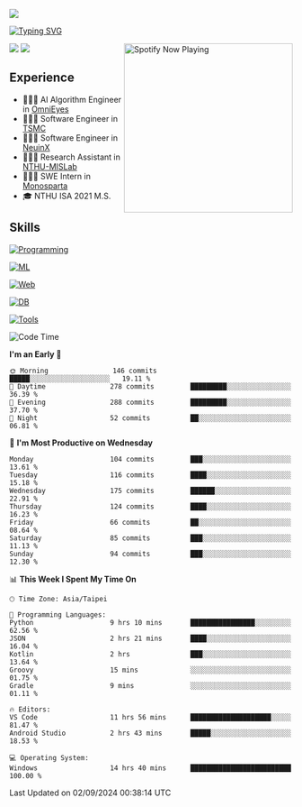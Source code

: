 ![](https://komarev.com/ghpvc/?username=peter0512lee&color=ff69b4)

[![Typing SVG](https://readme-typing-svg.herokuapp.com?color=F742BA&size=20&lines=Hi!+I'm+JYL)](https://git.io/typing-svg)

[<img src="https://spotify-now-playing.peter0512lee.vercel.app/api/spotify-playing" alt="Spotify Now Playing" width="300" align="right" />](https://open.spotify.com/user/21iyoswqgnkoe7peuesmqnhgy)

![](https://leetcard.jacoblin.cool/peter0512lee?theme=dark)
![](https://github-readme-activity-graph.vercel.app/graph?username=peter0512lee&theme=github)

## Experience
- 🧑🏻‍💻 AI Algorithm Engineer in [OmniEyes](https://www.theomnieyes.com/)
- 🧑🏻‍💻 Software Engineer in [TSMC](https://www.tsmc.com/)
- 🧑🏻‍💻 Software Engineer in [NeuinX](https://neuinx.com/)
- 🧑🏻‍💻 Research Assistant in [NTHU-MISLab](https://mislab.cs.nthu.edu.tw/)
- 🧑🏻‍💻 SWE Intern in [Monosparta](https://monosparta.org/)
- 🎓 NTHU ISA 2021 M.S.

## Skills
[![Programming](https://skillicons.dev/icons?i=py,kotlin,js)](https://skillicons.dev)

[![ML](https://skillicons.dev/icons?i=pytorch,opencv,sklearn)](https://skillicons.dev)

[![Web](https://skillicons.dev/icons?i=html,css,react,tailwind,nodejs,vite)](https://skillicons.dev)

[![DB](https://skillicons.dev/icons?i=firebase,sqlite,mysql,mongodb)](https://skillicons.dev)

[![Tools](https://skillicons.dev/icons?i=git,github,githubactions,vercel,docker,kubernetes,vscode,postman,anaconda,androidstudio)](https://skillicons.dev)

<!--
<table><tr><td valign="top" width="50%">

<img src="https://github-readme-stats-sigma-five.vercel.app/api?username=peter0512lee&hide_border=true&show_icons=true&locale=en&layout=compact&theme=dracula" align="left" style="width: 100%" />

</td><td valign="top" width="50%">

<img src="https://github-readme-stats-sigma-five.vercel.app/api/top-langs?username=peter0512lee&hide_border=true&show_icons=true&locale=en&layout=compact&theme=dracula" align="left" style="width: 100%" />

</td></tr></table>  
-->

<!--START_SECTION:waka-->
![Code Time](http://img.shields.io/badge/Code%20Time-1%2C257%20hrs%2033%20mins-blue)

**I'm an Early 🐤** 

```text
🌞 Morning                146 commits         █████░░░░░░░░░░░░░░░░░░░░   19.11 % 
🌆 Daytime                278 commits         █████████░░░░░░░░░░░░░░░░   36.39 % 
🌃 Evening                288 commits         █████████░░░░░░░░░░░░░░░░   37.70 % 
🌙 Night                  52 commits          ██░░░░░░░░░░░░░░░░░░░░░░░   06.81 % 
```
📅 **I'm Most Productive on Wednesday** 

```text
Monday                   104 commits         ███░░░░░░░░░░░░░░░░░░░░░░   13.61 % 
Tuesday                  116 commits         ████░░░░░░░░░░░░░░░░░░░░░   15.18 % 
Wednesday                175 commits         ██████░░░░░░░░░░░░░░░░░░░   22.91 % 
Thursday                 124 commits         ████░░░░░░░░░░░░░░░░░░░░░   16.23 % 
Friday                   66 commits          ██░░░░░░░░░░░░░░░░░░░░░░░   08.64 % 
Saturday                 85 commits          ███░░░░░░░░░░░░░░░░░░░░░░   11.13 % 
Sunday                   94 commits          ███░░░░░░░░░░░░░░░░░░░░░░   12.30 % 
```


📊 **This Week I Spent My Time On** 

```text
🕑︎ Time Zone: Asia/Taipei

💬 Programming Languages: 
Python                   9 hrs 10 mins       ████████████████░░░░░░░░░   62.56 % 
JSON                     2 hrs 21 mins       ████░░░░░░░░░░░░░░░░░░░░░   16.04 % 
Kotlin                   2 hrs               ███░░░░░░░░░░░░░░░░░░░░░░   13.64 % 
Groovy                   15 mins             ░░░░░░░░░░░░░░░░░░░░░░░░░   01.75 % 
Gradle                   9 mins              ░░░░░░░░░░░░░░░░░░░░░░░░░   01.11 % 

🔥 Editors: 
VS Code                  11 hrs 56 mins      ████████████████████░░░░░   81.47 % 
Android Studio           2 hrs 43 mins       █████░░░░░░░░░░░░░░░░░░░░   18.53 % 

💻 Operating System: 
Windows                  14 hrs 40 mins      █████████████████████████   100.00 % 
```


 Last Updated on 02/09/2024 00:38:14 UTC
<!--END_SECTION:waka-->


<!--
**peter0512lee/peter0512lee** is a ✨ _special_ ✨ repository because its `README.md` (this file) appears on your GitHub profile.

